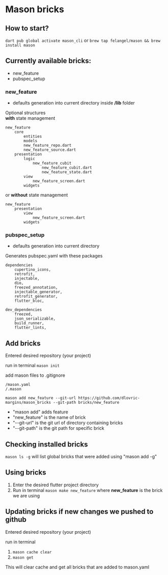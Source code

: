 # Mason bricks

## How to start?
``dart pub global activate mason_cli`` or ``brew tap felangel/mason && brew install mason``


## Currently available bricks:
- new_feature
- pubspec_setup

### new_feature
- defaults generation into current directory inside **/lib** folder

Optional structures\
**with** state management
```
new_feature
    core
        entities
        models
        new_feature_repo.dart
        new_feature_source.dart
    presentation
        logic
            new_feature_cubit
                new_feature_cubit.dart
                new_feature_state.dart 
        view
            new_feature_screen.dart
        widgets
```
or **without** state management
```
new_feature
    presentation
        view
            new_feature_screen.dart
        widgets
```

### pubspec_setup
- defaults generation into current directory

Generates pubspec.yaml with these packages
```
dependencies
    cupertino_icons,
    retrofit,
    injectable,
    dio,
    freezed_annotation,
    injectable_generator,
    retrofit_generator,
    flutter_bloc,

dev_dependencies
    freezed,
    json_serializable,
    build_runner,
    flutter_lints,
```



## Add bricks

Entered desired repository (your project)

run in terminal ``mason init``

add mason files to .gitignore
```
/mason.yaml
/.mason
```

```
mason add new_feature --git-url https://github.com/dlovric-margins/mason_bricks --git-path bricks/new_feature
```
- "mason add" adds feature
- "new_feature" is the name of brick
- "--git-url" is the git url of directory containing bricks
- "--git-path" is the git path for specific brick




## Checking installed bricks
```mason ls -g``` will list global bricks that were added using "mason add -g"




## Using bricks
1. Enter the desired flutter project directory
2. Run in terminal ``mason make new_feature`` where **new_feature** is the brick we are using


## Updating bricks if new changes we pushed to github

Entered desired repository (your project)

run in terminal
1. ``mason cache clear``
2. ``mason get``

This will clear cache and get all bricks that are added to mason.yaml